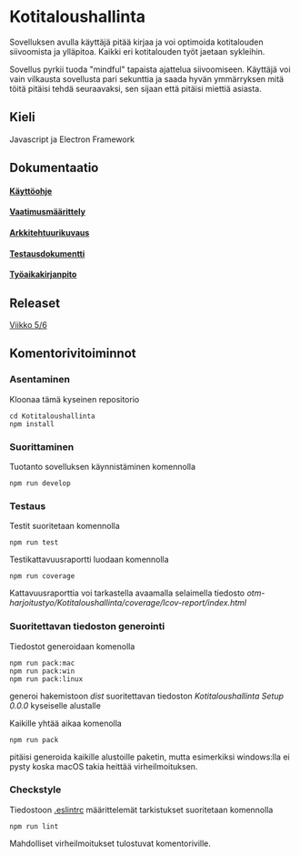 # Kotitaloushallinta

Sovelluksen avulla käyttäjä pitää kirjaa ja voi optimoida kotitalouden siivoomista ja ylläpitoa. Kaikki eri kotitalouden työt jaetaan sykleihin.

Sovellus pyrkii tuoda "mindful" tapaista ajattelua siivoomiseen. Käyttäjä voi vain vilkausta sovellusta pari sekunttia ja saada hyvän ymmärryksen mitä töitä pitäisi tehdä seuraavaksi, sen sijaan että pitäisi miettiä asiasta.

## Kieli

Javascript ja Electron Framework

## Dokumentaatio

#### [Käyttöohje](https://github.com/rescawen/otm-harjoitustyo/blob/master/dokumentointi/kayttoohje.md)
#### [Vaatimusmäärittely](https://github.com/rescawen/otm-harjoitustyo/blob/master/dokumentointi/vaatimusmaarittely.md)
#### [Arkkitehtuurikuvaus](https://github.com/rescawen/otm-harjoitustyo/blob/master/dokumentointi/arkkitehtuuri.md)
#### [Testausdokumentti](https://github.com/rescawen/otm-harjoitustyo/blob/master/dokumentointi/testaus.md)
#### [Työaikakirjanpito](https://github.com/rescawen/otm-harjoitustyo/blob/master/dokumentointi/tuntikirjanpito.md)

## Releaset

[Viikko 5/6](https://github.com/rescawen/otm-harjoitustyo/releases)

## Komentorivitoiminnot

### Asentaminen

Kloonaa tämä kyseinen repositorio

```
cd Kotitaloushallinta
npm install
```

### Suorittaminen

Tuotanto sovelluksen käynnistäminen komennolla

```
npm run develop
```

### Testaus

Testit suoritetaan komennolla

```
npm run test
```

Testikattavuusraportti luodaan komennolla

```
npm run coverage
```

Kattavuusraporttia voi tarkastella avaamalla selaimella tiedosto _otm-harjoitustyo/Kotitaloushallinta/coverage/lcov-report/index.html_

### Suoritettavan tiedoston generointi

Tiedostot generoidaan komenolla

```
npm run pack:mac
npm run pack:win 
npm run pack:linux
```

generoi hakemistoon _dist_ suoritettavan tiedoston _Kotitaloushallinta Setup 0.0.0_ kyseiselle alustalle

Kaikille yhtää aikaa komenolla

```
npm run pack
```

pitäisi generoida kaikille alustoille paketin, mutta esimerkiksi windows:lla ei pysty koska macOS takia heittää virheilmoituksen.


### Checkstyle

Tiedostoon [.eslintrc](https://github.com/rescawen/otm-harjoitustyo/blob/master/Kotitaloushallinta/.eslintrc) määrittelemät tarkistukset suoritetaan komennolla

```
npm run lint
```
Mahdolliset virheilmoitukset tulostuvat komentoriville.
